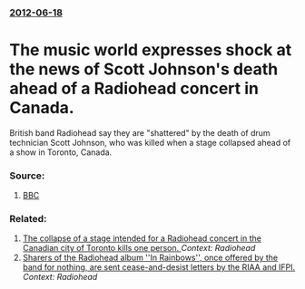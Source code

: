 ### [2012-06-18](/news/2012/06/18/index.md)

# The music world expresses shock at the news of Scott Johnson's death ahead of a Radiohead concert in Canada. 

British band Radiohead say they are &quot;shattered&quot; by the death of drum technician Scott Johnson, who was killed when a stage collapsed ahead of a show in Toronto, Canada.


### Source:

1. [BBC](http://www.bbc.co.uk/news/entertainment-arts-18484613)

### Related:

1. [The collapse of a stage intended for a Radiohead concert in the Canadian city of Toronto kills one person. ](/news/2012/06/16/the-collapse-of-a-stage-intended-for-a-radiohead-concert-in-the-canadian-city-of-toronto-kills-one-person.md) _Context: Radiohead_
2. [Sharers of the Radiohead album ''In Rainbows'', once offered by the band for nothing, are sent cease-and-desist letters by the RIAA and IFPI. ](/news/2010/08/4/sharers-of-the-radiohead-album-in-rainbows-once-offered-by-the-band-for-nothing-are-sent-cease-and-desist-letters-by-the-riaa-and-ifpi.md) _Context: Radiohead_
